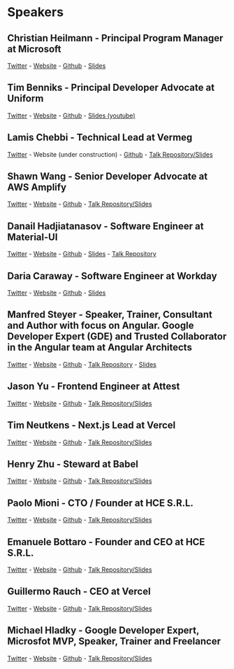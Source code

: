 # Speakers

## Christian Heilmann - Principal Program Manager at Microsoft
[Twitter](https://twitter.com/codepo8) - [Website](https://christianheilmann.com/) - [Github](https://github.com/codepo8) - [Slides](https://noti.st/codepo8/WM3UcI/javascript-web-tooling-now-and-tomorrow)


## Tim Benniks - Principal Developer Advocate at Uniform
[Twitter](https://twitter.com/timbenniks) - [Website](https://timbenniks.dev/) - [Github](https://github.com/timbenniks) - [Slides (youtube)](https://www.youtube.com/watch?v=YEzAod1sDdg)


## Lamis Chebbi - Technical Lead at Vermeg
[Twitter](https://twitter.com/LamisChebbi) - Website (under construction) - [Github](https://github.com/lamisChebbi) - [Talk Repository/Slides]()


## Shawn Wang - Senior Developer Advocate at AWS Amplify
[Twitter](https://twitter.com/swyx) - [Website](https://www.swyx.io/) - [Github](https://github.com/sw-yx/swyxdotio) - [Talk Repository/Slides](https://docs.google.com/presentation/d/1Dlow7gHNV6MeZ9CmZR0cbN_wfyIU6UcqBNZI4D6rObo/edit?usp=sharing)


## Danail Hadjiatanasov - Software Engineer at Material-UI
[Twitter](https://twitter.com/danail_h) - [Website](https://www.linkedin.com/in/danail-hadjiatanasov/) - [Github](https://github.com/DanailH) - [Slides](https://slides.com/danailh/composable-components-using-react-context) - [Talk Repository](https://github.com/DanailH/jsworldconference-2021)


## Daria Caraway - Software Engineer at Workday
[Twitter](https://twitter.com/dariacaraway) - [Website](https://www.dariacaraway.com/) - [Github](https://github.com/darcar31) - [Slides](https://github.com/darcar31/slides/blob/master/2021/JSWorld/BuildingConsiderateReactComponentAPIswithTypeScript-JSWorld2021.pdf)


## Manfred Steyer - Speaker, Trainer, Consultant and Author with focus on Angular. Google Developer Expert (GDE) and Trusted Collaborator in the Angular team at Angular Architects
[Twitter](https://twitter.com/ManfredSteyer) - [Website](https://www.angulararchitects.io/) - [Github](https://github.com/manfredsteyer) - [Talk Repository](https://github.com/manfredsteyer/module-federation-plugin-example) - [Slides](https://www.angulararchitects.io/konferenzen/federated-angular-micro-frontends-with-module-federation-2/)


## Jason Yu - Frontend Engineer at Attest
[Twitter](https://twitter.com/ycmjason) - [Website](https://www.ycmjason.com/) - [Github](https://github.com/ycmjason) - [Talk Repository/Slides]()


## Tim Neutkens - Next.js Lead at Vercel
[Twitter](https://twitter.com/timneutkens) - [Website](https://timn.tech/) - [Github](https://github.com/timneutkens) - [Talk Repository/Slides]()

## Henry Zhu - Steward at Babel
[Twitter](https://twitter.com/left_pad) - [Website](https://www.henryzoo.com/) - [Github](https://github.com/hzoo) - [Talk Repository/Slides]()


## Paolo Mioni - CTO / Founder at HCE S.R.L.
[Twitter](https://twitter.com/pmioni) - [Website]() - [Github](https://github.com/pmioni) - [Talk Repository/Slides]()


## Emanuele Bottaro - Founder and CEO at HCE S.R.L.
[Twitter](https://twitter.com/hcemanbot) - [Website]() - [Github]() - [Talk Repository/Slides]()


## Guillermo Rauch - CEO at Vercel
[Twitter](https://twitter.com/rauchg) - [Website](https://rauchg.com/) - [Github](https://github.com/rauchg) - [Talk Repository/Slides]()


## Michael Hladky - Google Developer Expert, Microsfot MVP, Speaker, Trainer and Freelancer
[Twitter]() - [Website]() - [Github]() - [Talk Repository/Slides]()

